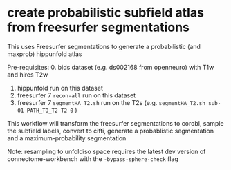 # create probabilistic subfield atlas from **freesurfer** segmentations

This uses Freesurfer segmentations to generate a probabilistic (and maxprob) hippunfold atlas

Pre-requisites:
 0. bids dataset (e.g. ds002168 from openneuro) with T1w and hires T2w
 1. hippunfold run on this dataset
 2. freesurfer 7 `recon-all` run on this dataset
 3. freesurfer 7 `segmentHA_T2.sh` run on the T2s (e.g. `segmentHA_T2.sh sub-01 PATH_TO_T2 T2 0` )


This workflow will transform the freesurfer segmentations to corobl, sample the subfield labels, convert to cifti, generate a probablistic segmentation and a maximum-probability segmentation

Note: resampling to unfoldiso space requires the latest dev version of connectome-workbench with the `-bypass-sphere-check` flag 
